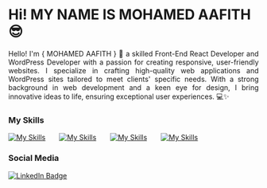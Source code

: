 Hi! MY NAME IS MOHAMED AAFITH 😎
========================================================================================================================================
<p align="justify">
Hello! I'm { MOHAMED AAFITH } 👋 a skilled Front-End React Developer and WordPress Developer with a passion for creating responsive, user-friendly websites. I specialize in crafting high-quality web applications and WordPress sites tailored to meet clients' specific needs. With a strong background in web development and a keen eye for design, I bring innovative ideas to life, ensuring exceptional user experiences. 💻✨
</p>

### My Skills

[![My Skills](https://skillicons.dev/icons?i=html,css,js)](https://skillicons.dev) &nbsp;&nbsp;&nbsp;&nbsp;&nbsp; [![My Skills](https://skillicons.dev/icons?i=react,wordpress,tailwind,bootstrap)](https://skillicons.dev) &nbsp;&nbsp;&nbsp;&nbsp;&nbsp; [![My Skills](https://skillicons.dev/icons?i=git,github)](https://skillicons.dev) &nbsp;&nbsp;&nbsp;&nbsp;&nbsp; [![My Skills](https://skillicons.dev/icons?i=figma,ai)](https://skillicons.dev)
<br/>

### Social Media

<div id="badges">
  <a href="https://www.linkedin.com/in/aafith/">
    <img src="https://img.shields.io/badge/LinkedIn-blue?style=for-the-badge&logo=linkedin&logoColor=white" alt="LinkedIn Badge"/>
  </a>
</div>
